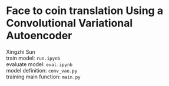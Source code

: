 # Face to coin translation Using a Convolutional Variational Autoencoder  
Xingzhi Sun  
train model: `run.ipynb`  
evaluate model: `eval.ipynb`  
model definition: `conv_vae.py`  
training main function: `main.py`  
